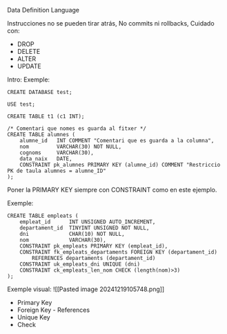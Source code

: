 Data Definition Language

Instrucciones no se pueden tirar atrás,
No commits ni rollbacks,
Cuidado con:
- DROP
- DELETE
- ALTER
- UPDATE

Intro:
Exemple:
```
CREATE DATABASE test;

USE test;

CREATE TABLE t1 (c1 INT);

/* Comentari que nomes es guarda al fitxer */
CREATE TABLE alumnes (
	alumne_id 	INT COMMENT "Comentari que es guarda a la columna",
	nom 		VARCHAR(30) NOT NULL,
    cognoms 	VARCHAR(30),
    data_naix	DATE,
    CONSTRAINT pk_alumnes PRIMARY KEY (alumne_id) COMMENT "Restriccio PK de taula alumnes = alumne_ID"
);
```

Poner la PRIMARY KEY siempre con CONSTRAINT como en este ejemplo.

Exemple:
```
CREATE TABLE empleats (
	empleat_id 		INT UNSIGNED AUTO_INCREMENT,
    departament_id	TINYINT UNSIGNED NOT NULL,
    dni				CHAR(10) NOT NULL,
    nom 			VARCHAR(30),
    CONSTRAINT pk_empleats PRIMARY KEY (empleat_id),
    CONSTRAINT fk_empleats_departaments FOREIGN KEY (departament_id)
		REFERENCES departaments (departament_id)
	CONSTRAINT uk_empleats_dni UNIQUE (dni)
	CONSTRAINT ck_empleats_len_nom CHECK (length(nom)>3)  
);
```

Exemple visual:
![[Pasted image 20241219105748.png]]

- Primary Key
- Foreign Key - References
- Unique Key
- Check
